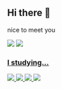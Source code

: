 ## Hi there 👋
nice to meet you <br>

<!-- gmail -->
<img src="https://img.shields.io/badge/jokim483@gmail.com-EA4335?style=flat&logo=gmail&logoColor=white"/> <a href="https://www.instagram.com/soon_je/"><img src="https://img.shields.io/badge/Instagram-FF0069?style=flat&logo=instagram&logoColor=white"/>

### I studying...
<img src="https://img.shields.io/badge/Python-3776AB?style=flat&logo=Python&logoColor=white"/> <img src="https://img.shields.io/badge/C-A8B9CC?style=flat&logo=C&logoColor=white"/> <img src="https://img.shields.io/badge/C++-00599C?style=flat&logo=cplusplus&logoColor=white"/> <img src="https://img.shields.io/badge/GitHub-181717?style=flat&logo=GitHub&logoColor=white"/>

<!--
**babyshrimps/babyshrimps** is a ✨ _special_ ✨ repository because its `README.md` (this file) appears on your GitHub profile.

Here are some ideas to get you started:

- 🔭 I’m currently working on ...
- 🌱 I’m currently learning ...
- 👯 I’m looking to collaborate on ...
- 🤔 I’m looking for help with ...
- 💬 Ask me about ...
- 📫 How to reach me: ...
- 😄 Pronouns: ...
- ⚡ Fun fact: ...
-->
